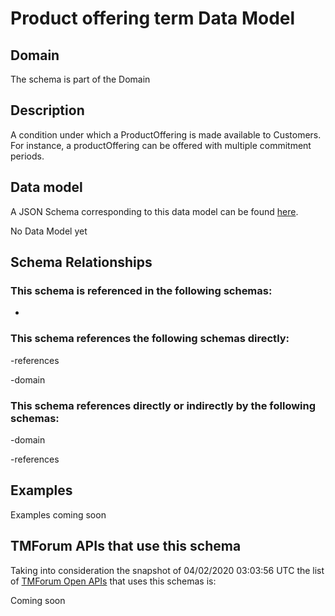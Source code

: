 # Product offering term Data Model

## Domain

The  schema is part of the  Domain

## Description

A condition under which a ProductOffering is made available to Customers. For instance, a productOffering can be offered with multiple commitment periods.

## Data model

A JSON Schema corresponding to this data model can be found
[here](https://github.com/tmforum-rand/schemas/blob/candidates/Product/ProductOfferingTerm.schema.json).

No Data Model yet

## Schema Relationships

### This schema is referenced in the following schemas:

-

### This schema references the following schemas directly:

-references

-domain

### This schema references directly or indirectly by the following schemas:

-domain

-references



## Examples

Examples coming soon

## TMForum APIs that use this schema

Taking into consideration the snapshot of 04/02/2020 03:03:56 UTC the list of [TMForum Open APIs](https://www.tmforum.org/open-apis/) that uses this schemas is:

Coming soon